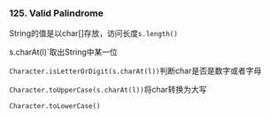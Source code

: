 ### 125. Valid Palindrome

String的值是以char[]存放，访问长度`s.length()`

s.charAt(l)`取出String中某一位

`Character.isLetterOrDigit(s.charAt(l))`判断char是否是数字或者字母

`Character.toUpperCase(s.charAt(l))`将char转换为大写

`Character.toLowerCase()`

